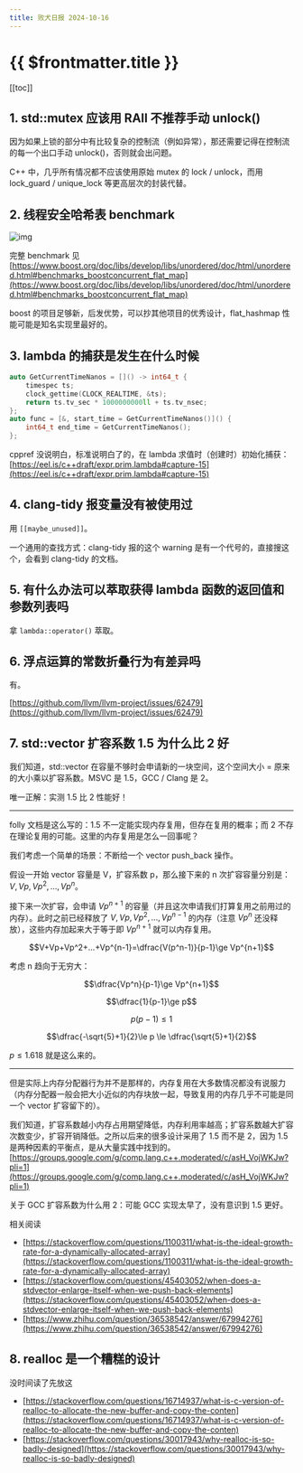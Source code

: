 ```yaml
---
title: 败犬日报 2024-10-16
---
```


# {{ $frontmatter.title }}

[[toc]]

## 1. std::mutex 应该用 RAII 不推荐手动 unlock()

因为如果上锁的部分中有比较复杂的控制流（例如异常），那还需要记得在控制流的每一个出口手动 unlock()，否则就会出问题。

C++ 中，几乎所有情况都不应该使用原始 mutex 的 lock / unlock，而用 lock_guard / unique_lock 等更高层次的封装代替。

## 2. 线程安全哈希表 benchmark

![img](/img/2024-10-16-0.png)

完整 benchmark 见 [https://www.boost.org/doc/libs/develop/libs/unordered/doc/html/unordered.html#benchmarks_boostconcurrent_flat_map](https://www.boost.org/doc/libs/develop/libs/unordered/doc/html/unordered.html#benchmarks_boostconcurrent_flat_map)

boost 的项目足够新，后发优势，可以抄其他项目的优秀设计，flat_hashmap 性能可能是知名实现里最好的。

## 3. lambda 的捕获是发生在什么时候

```cpp
auto GetCurrentTimeNanos = []() -> int64_t {
    timespec ts;
    clock_gettime(CLOCK_REALTIME, &ts);
    return ts.tv_sec * 1000000000ll + ts.tv_nsec;
};
auto func = [&, start_time = GetCurrentTimeNanos()]() {
    int64_t end_time = GetCurrentTimeNanos();
};
```

cppref 没说明白，标准说明白了的，在 lambda 求值时（创建时）初始化捕获：[https://eel.is/c++draft/expr.prim.lambda#capture-15](https://eel.is/c++draft/expr.prim.lambda#capture-15)

## 4. clang-tidy 报变量没有被使用过

用 `[[maybe_unused]]`。

一个通用的查找方式：clang-tidy 报的这个 warning 是有一个代号的，直接搜这个，会看到 clang-tidy 的文档。

## 5. 有什么办法可以萃取获得 lambda 函数的返回值和参数列表吗

拿 `lambda::operator()` 萃取。

## 6. 浮点运算的常数折叠行为有差异吗

有。

[https://github.com/llvm/llvm-project/issues/62479](https://github.com/llvm/llvm-project/issues/62479)

## 7. std::vector 扩容系数 1.5 为什么比 2 好

我们知道，std::vector 在容量不够时会申请新的一块空间，这个空间大小 = 原来的大小乘以扩容系数。MSVC 是 1.5，GCC / Clang 是 2。

唯一正解：实测 1.5 比 2 性能好！

***

folly 文档是这么写的：1.5 不一定能实现内存复用，但存在复用的概率；而 2 不存在理论复用的可能。这里的内存复用是怎么一回事呢？

我们考虑一个简单的场景：不断给一个 vector push_back 操作。

假设一开始 vector 容量是 V，扩容系数 p，那么接下来的 n 次扩容容量分别是：$V,Vp,Vp^2,...,Vp^n$。

接下来一次扩容，会申请 $Vp^{n+1}$ 的容量（并且这次申请我们打算复用之前用过的内存）。此时之前已经释放了 $V,Vp,Vp^2,...,Vp^{n-1}$ 的内存（注意 $Vp^n$ 还没释放），这些内存加起来大于等于即 $Vp^{n+1}$ 就可以内存复用。

$$V+Vp+Vp^2+...+Vp^{n-1}=\dfrac{V(p^n-1)}{p-1}\ge Vp^{n+1}$$

考虑 n 趋向于无穷大：

$$\dfrac{Vp^n}{p-1}\ge Vp^{n+1}$$

$$\dfrac{1}{p-1}\ge p$$

$$p(p-1)\le 1$$

$$\dfrac{-\sqrt{5}+1}{2}\le p \le \dfrac{\sqrt{5}+1}{2}$$

$p \le 1.618$ 就是这么来的。

***

但是实际上内存分配器行为并不是那样的，内存复用在大多数情况都没有说服力（内存分配器一般会把大小近似的内存块放一起，导致复用的内存几乎不可能是同一个 vector 扩容留下的）。

我们知道，扩容系数越小内存占用期望降低，内存利用率越高；扩容系数越大扩容次数变少，扩容开销降低。之所以后来的很多设计采用了 1.5 而不是 2，因为 1.5 是两种因素的平衡点，是从大量实践中找到的。[https://groups.google.com/g/comp.lang.c++.moderated/c/asH_VojWKJw?pli=1](https://groups.google.com/g/comp.lang.c++.moderated/c/asH_VojWKJw?pli=1)

关于 GCC 扩容系数为什么用 2：可能 GCC 实现太早了，没有意识到 1.5 更好。

相关阅读

- [https://stackoverflow.com/questions/1100311/what-is-the-ideal-growth-rate-for-a-dynamically-allocated-array](https://stackoverflow.com/questions/1100311/what-is-the-ideal-growth-rate-for-a-dynamically-allocated-array)
- [https://stackoverflow.com/questions/45403052/when-does-a-stdvector-enlarge-itself-when-we-push-back-elements](https://stackoverflow.com/questions/45403052/when-does-a-stdvector-enlarge-itself-when-we-push-back-elements)
- [https://www.zhihu.com/question/36538542/answer/67994276](https://www.zhihu.com/question/36538542/answer/67994276)

## 8. realloc 是一个糟糕的设计

没时间读了先放这

- [https://stackoverflow.com/questions/16714937/what-is-c-version-of-realloc-to-allocate-the-new-buffer-and-copy-the-conten](https://stackoverflow.com/questions/16714937/what-is-c-version-of-realloc-to-allocate-the-new-buffer-and-copy-the-conten)
- [https://stackoverflow.com/questions/30017943/why-realloc-is-so-badly-designed](https://stackoverflow.com/questions/30017943/why-realloc-is-so-badly-designed)
